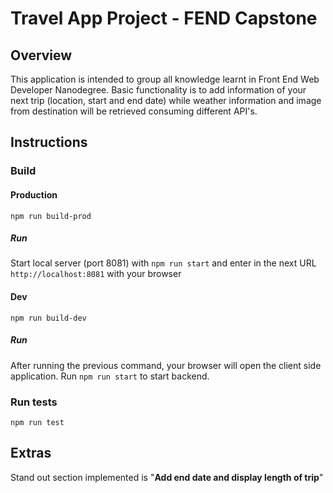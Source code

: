 # Travel App Project - FEND Capstone

## Overview
This application is intended to group all knowledge learnt in Front End Web Developer Nanodegree.
Basic functionality is to add information of your next trip (location, start and end date) while weather information and image from destination
will be retrieved consuming different API's.

## Instructions

### Build
#### Production
`npm run build-prod`
##### Run
Start local server (port 8081) with `npm run start` and enter in the next URL `http://localhost:8081` with your browser

#### Dev
`npm run build-dev`
##### Run
After running the previous command, your browser will open the client side application.
Run `npm run start` to start backend.

### Run tests
`npm run test`

## Extras
Stand out section implemented is "**Add end date and display length of trip**"

